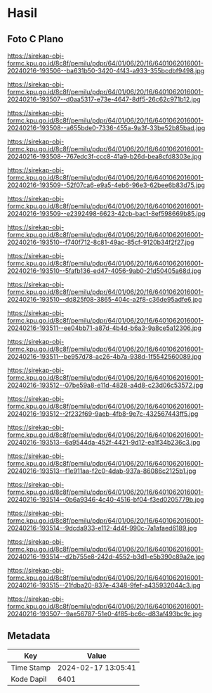 # Hasil

## Foto C Plano

https://sirekap-obj-formc.kpu.go.id/8c8f/pemilu/pdpr/64/01/06/20/16/6401062016001-20240216-193506--ba631b50-3420-4f43-a933-355bcdbf9498.jpg

https://sirekap-obj-formc.kpu.go.id/8c8f/pemilu/pdpr/64/01/06/20/16/6401062016001-20240216-193507--d0aa5317-e73e-4647-8df5-26c62c971b12.jpg

https://sirekap-obj-formc.kpu.go.id/8c8f/pemilu/pdpr/64/01/06/20/16/6401062016001-20240216-193508--a655bde0-7336-455a-9a3f-33be52b85bad.jpg

https://sirekap-obj-formc.kpu.go.id/8c8f/pemilu/pdpr/64/01/06/20/16/6401062016001-20240216-193508--767edc3f-ccc8-41a9-b26d-bea8cfd8303e.jpg

https://sirekap-obj-formc.kpu.go.id/8c8f/pemilu/pdpr/64/01/06/20/16/6401062016001-20240216-193509--52f07ca6-e9a5-4eb6-96e3-62bee6b83d75.jpg

https://sirekap-obj-formc.kpu.go.id/8c8f/pemilu/pdpr/64/01/06/20/16/6401062016001-20240216-193509--e2392498-6623-42cb-bac1-8ef598669b85.jpg

https://sirekap-obj-formc.kpu.go.id/8c8f/pemilu/pdpr/64/01/06/20/16/6401062016001-20240216-193510--f740f712-8c81-49ac-85cf-9120b34f2f27.jpg

https://sirekap-obj-formc.kpu.go.id/8c8f/pemilu/pdpr/64/01/06/20/16/6401062016001-20240216-193510--5fafb136-ed47-4056-9ab0-21d50405a68d.jpg

https://sirekap-obj-formc.kpu.go.id/8c8f/pemilu/pdpr/64/01/06/20/16/6401062016001-20240216-193510--dd825f08-3865-404c-a2f8-c36de95adfe6.jpg

https://sirekap-obj-formc.kpu.go.id/8c8f/pemilu/pdpr/64/01/06/20/16/6401062016001-20240216-193511--ee04bb71-a87d-4b4d-b6a3-9a8ce5a12306.jpg

https://sirekap-obj-formc.kpu.go.id/8c8f/pemilu/pdpr/64/01/06/20/16/6401062016001-20240216-193511--be957d78-ac26-4b7a-938d-1f5542560089.jpg

https://sirekap-obj-formc.kpu.go.id/8c8f/pemilu/pdpr/64/01/06/20/16/6401062016001-20240216-193512--07be59a8-e11d-4828-a4d8-c23d06c53572.jpg

https://sirekap-obj-formc.kpu.go.id/8c8f/pemilu/pdpr/64/01/06/20/16/6401062016001-20240216-193512--2f232f69-9aeb-4fb8-9e7c-432567443ff5.jpg

https://sirekap-obj-formc.kpu.go.id/8c8f/pemilu/pdpr/64/01/06/20/16/6401062016001-20240216-193513--6a9544da-452f-4421-9d12-ea1f34b236c3.jpg

https://sirekap-obj-formc.kpu.go.id/8c8f/pemilu/pdpr/64/01/06/20/16/6401062016001-20240216-193513--f1e911aa-f2c0-4dab-937a-86086c2125b1.jpg

https://sirekap-obj-formc.kpu.go.id/8c8f/pemilu/pdpr/64/01/06/20/16/6401062016001-20240216-193514--0b6a9346-4c40-4516-bf04-f3ed0205779b.jpg

https://sirekap-obj-formc.kpu.go.id/8c8f/pemilu/pdpr/64/01/06/20/16/6401062016001-20240216-193514--9dcda933-e112-4d4f-990c-7a1afaed6189.jpg

https://sirekap-obj-formc.kpu.go.id/8c8f/pemilu/pdpr/64/01/06/20/16/6401062016001-20240216-193514--d2b755e8-242d-4552-b3d1-e5b390c89a2e.jpg

https://sirekap-obj-formc.kpu.go.id/8c8f/pemilu/pdpr/64/01/06/20/16/6401062016001-20240216-193515--21fdba20-837e-4348-9fef-a435932044c3.jpg

https://sirekap-obj-formc.kpu.go.id/8c8f/pemilu/pdpr/64/01/06/20/16/6401062016001-20240216-193507--9ae56787-51e0-4f85-bc6c-d83af493bc9c.jpg


## Metadata

| Key        | Value               |
| ---------- | ------------------- |
| Time Stamp | 2024-02-17 13:05:41 |
| Kode Dapil | 6401                |



